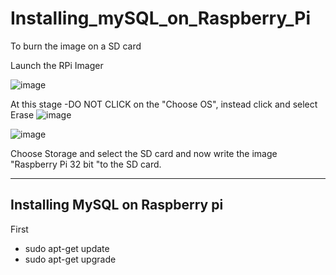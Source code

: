 # Installing_mySQL_on_Raspberry_Pi

To burn the image on a SD card

Launch the RPi Imager

![image](https://user-images.githubusercontent.com/14288989/216913403-d79a91c0-bea8-4394-becf-d5ec468b2843.png)


At this stage -DO NOT CLICK on the "Choose OS", instead click and select Erase 
![image](https://user-images.githubusercontent.com/14288989/216913538-373fe400-0d37-41ab-bdae-f3571b9f8295.png)


![image](https://user-images.githubusercontent.com/14288989/216913607-a9978b75-13ca-483d-888c-7e987b1d5d93.png)

Choose Storage and select the SD card
and now write the image "Raspberry Pi 32 bit "to the SD card.

---


## Installing MySQL on Raspberry pi

First

* sudo apt-get update
* sudo apt-get upgrade
